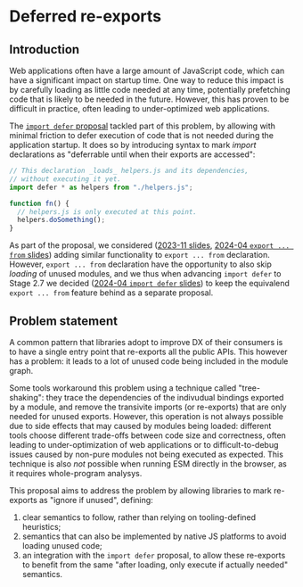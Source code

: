 # Deferred re-exports

## Introduction

Web applications often have a large amount of JavaScript code, which can have a significant impact on startup time. One way to reduce this impact is by carefully loading as little code needed at any time, potentially prefetching code that is likely to be needed in the future. However, this has proven to be difficult in practice, often leading to under-optimized web applications.

The [`import defer` proposal](https://github.com/tc39/proposal-defer-import-eval/) tackled part of this problem, by allowing with minimal friction to defer execution of code that is not needed during the application startup. It does so by introducing syntax to mark _import_ declarations as "deferrable until when their exports are accessed":

```js
// This declaration _loads_ helpers.js and its dependencies,
// without executing it yet.
import defer * as helpers from "./helpers.js";

function fn() {
  // helpers.js is only executed at this point.
  helpers.doSomething();
}
```

As part of the proposal, we considered ([2023-11 slides](https://docs.google.com/presentation/d/1l-H2ntEDZGAWvtuOup1TJdylZsV1epKVSejVM-GwHLU), [2024-04 `export ... from` slides](https://docs.google.com/presentation/d/1iM5cRgdRXLWLq_GxgRvzYmUTXEK6gzH_8QNgLKMmv7o)) adding similar functionality to `export ... from` declaration. However, `export ... from` declaration have the opportunity to also skip _loading_ of unused modules, and we thus when advancing `import defer` to Stage 2.7 we decided ([2024-04 `import defer` slides](https://docs.google.com/presentation/d/1oPEF8nA9Iq5cAqjN-FqMigNNfz6lWCUbNfIsEjRXf4Y)) to keep the equivalend `export ... from` feature behind as a separate proposal.

## Problem statement

A common pattern that libraries adopt to improve DX of their consumers is to have a single entry point that re-exports all the public APIs. This however has a problem: it leads to a lot of unused code being included in the module graph.

Some tools workaround this problem using a technique called "tree-shaking": they trace the dependencies of the indivudual bindings exported by a module, and remove the transivite imports (or re-exports) that are only needed for unused exports. However, this operation is not always possible due to side effects that may caused by modules being loaded: different tools choose different trade-offs between code size and correctness, often leading to under-optimization of web applications or to difficult-to-debug issues caused by non-pure modules not being executed as expected. This technique is also _not_ possible when running ESM directly in the browser, as it requires whole-program analysys.

This proposal aims to address the problem by allowing libraries to mark re-exports as "ignore if unused", defining:
1. clear semantics to follow, rather than relying on tooling-defined heuristics;
2. semantics that can also be implemented by native JS platforms to avoid loading unused code;
3. an integration with the `import defer` proposal, to allow these re-exports to benefit from the same "after loading, only execute if actually needed" semantics.
